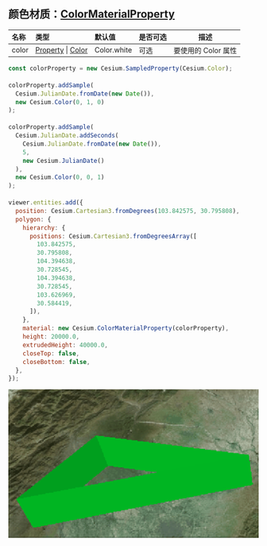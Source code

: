 ## 颜色材质：[ColorMaterialProperty](https://staven630.github.io/cesium-doc-zh/ColorMaterialProperty.html)

| 名称  | 类型                                                                                                                                 | 默认值      | 是否可选 | 描述                |
| :---- | :----------------------------------------------------------------------------------------------------------------------------------- | :---------- | :------- | ------------------- |
| color | [Property](https://staven630.github.io/cesium-doc-zh/Property.html) \| [Color](https://staven630.github.io/cesium-doc-zh/Color.html) | Color.white | 可选     | 要使用的 Color 属性 |

```js
const colorProperty = new Cesium.SampledProperty(Cesium.Color);

colorProperty.addSample(
  Cesium.JulianDate.fromDate(new Date()),
  new Cesium.Color(0, 1, 0)
);

colorProperty.addSample(
  Cesium.JulianDate.addSeconds(
    Cesium.JulianDate.fromDate(new Date()),
    5,
    new Cesium.JulianDate()
  ),
  new Cesium.Color(0, 0, 1)
);

viewer.entities.add({
  position: Cesium.Cartesian3.fromDegrees(103.842575, 30.795808),
  polygon: {
    hierarchy: {
      positions: Cesium.Cartesian3.fromDegreesArray([
        103.842575,
        30.795808,
        104.394638,
        30.728545,
        104.394638,
        30.728545,
        103.626969,
        30.584419,
      ]),
    },
    material: new Cesium.ColorMaterialProperty(colorProperty),
    height: 20000.0,
    extrudedHeight: 40000.0,
    closeTop: false,
    closeBottom: false,
  },
});
```

![ColorMaterialProperty](../img/ColorMaterialProperty.gif)
